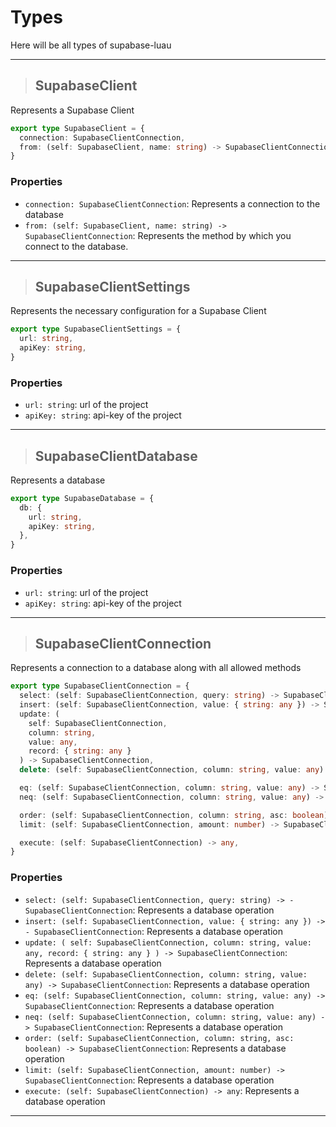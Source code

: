 # Types

Here will be all types of supabase-luau

---

> ## SupabaseClient

Represents a Supabase Client

```typescript linenums="1"
export type SupabaseClient = {
  connection: SupabaseClientConnection,
  from: (self: SupabaseClient, name: string) -> SupabaseClientConnection,
}
```

### Properties

- `connection: SupabaseClientConnection`: Represents a connection to the database
- `from: (self: SupabaseClient, name: string) -> SupabaseClientConnection`: Represents the method by which you connect to the database.

---

> ## SupabaseClientSettings

Represents the necessary configuration for a Supabase Client

```typescript linenums="1"
export type SupabaseClientSettings = {
  url: string,
  apiKey: string,
}
```

### Properties

- `url: string`: url of the project
- `apiKey: string`: api-key of the project

---

> ## SupabaseClientDatabase

Represents a database

```typescript linenums="1"
export type SupabaseDatabase = {
  db: {
    url: string,
    apiKey: string,
  },
}
```

### Properties

- `url: string`: url of the project
- `apiKey: string`: api-key of the project

---

> ## SupabaseClientConnection

Represents a connection to a database along with all allowed methods

```typescript linenums="1"
export type SupabaseClientConnection = {
  select: (self: SupabaseClientConnection, query: string) -> SupabaseClientConnection,
  insert: (self: SupabaseClientConnection, value: { string: any }) -> SupabaseClientConnection,
  update: (
    self: SupabaseClientConnection,
    column: string,
    value: any,
    record: { string: any }
  ) -> SupabaseClientConnection,
  delete: (self: SupabaseClientConnection, column: string, value: any) -> SupabaseClientConnection,

  eq: (self: SupabaseClientConnection, column: string, value: any) -> SupabaseClientConnection,
  neq: (self: SupabaseClientConnection, column: string, value: any) -> SupabaseClientConnection,

  order: (self: SupabaseClientConnection, column: string, asc: boolean) -> SupabaseClientConnection,
  limit: (self: SupabaseClientConnection, amount: number) -> SupabaseClientConnection,

  execute: (self: SupabaseClientConnection) -> any,
}
```

### Properties

- `select: (self: SupabaseClientConnection, query: string) -> - SupabaseClientConnection`: Represents a database operation
- `insert: (self: SupabaseClientConnection, value: { string: any }) -> - SupabaseClientConnection`: Represents a database operation
- `update: ( self: SupabaseClientConnection, column: string, value: any, record: { string: any } ) -> SupabaseClientConnection`: Represents a database operation
- `delete: (self: SupabaseClientConnection, column: string, value: any) -> SupabaseClientConnection`: Represents a database operation
- `eq: (self: SupabaseClientConnection, column: string, value: any) -> SupabaseClientConnection`: Represents a database operation
- `neq: (self: SupabaseClientConnection, column: string, value: any) -> SupabaseClientConnection`: Represents a database operation
- `order: (self: SupabaseClientConnection, column: string, asc: boolean) -> SupabaseClientConnection`: Represents a database operation
- `limit: (self: SupabaseClientConnection, amount: number) -> SupabaseClientConnection`: Represents a database operation
- `execute: (self: SupabaseClientConnection) -> any`: Represents a database operation

---
